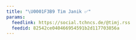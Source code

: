 ```yaml
---
title: "\U0001F3B9 Tim Janik ✅"
params:
  feedlink: https://social.tchncs.de/@timj.rss
  feedid: 82542ce040466954591b2d117703856a
---
```

